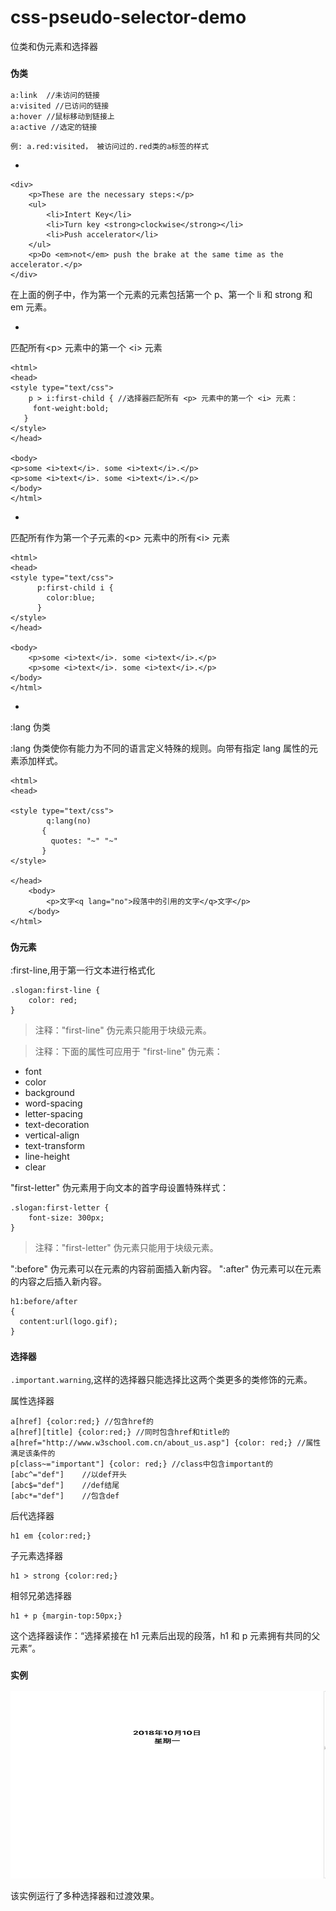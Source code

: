 # css-pseudo-selector-demo
位类和伪元素和选择器



### `伪类`

```
a:link	//未访问的链接
a:visited //已访问的链接
a:hover //鼠标移动到链接上
a:active //选定的链接
```

```
例: a.red:visited， 被访问过的.red类的a标签的样式 
```

-
```
<div>
	<p>These are the necessary steps:</p>
	<ul>
		<li>Intert Key</li>
		<li>Turn key <strong>clockwise</strong></li>
		<li>Push accelerator</li>
	</ul>
	<p>Do <em>not</em> push the brake at the same time as the accelerator.</p>
</div>
```

在上面的例子中，作为第一个元素的元素包括第一个 p、第一个 li 和 strong 和 em 元素。

-

匹配所有\<p\> 元素中的第一个 \<i\> 元素

```
<html>
<head>
<style type="text/css">
	p > i:first-child {	//选择器匹配所有 <p> 元素中的第一个 <i> 元素：
  	 font-weight:bold;
   } 
</style>
</head>

<body>
<p>some <i>text</i>. some <i>text</i>.</p>
<p>some <i>text</i>. some <i>text</i>.</p>
</body>
</html>
```

-

匹配所有作为第一个子元素的\<p\> 元素中的所有\<i\> 元素

```
<html>
<head>
<style type="text/css">
	  p:first-child i {
	  	color:blue;
	  } 
</style>
</head>

<body>
	<p>some <i>text</i>. some <i>text</i>.</p>
	<p>some <i>text</i>. some <i>text</i>.</p>
</body>
</html>
```

-

:lang 伪类

:lang 伪类使你有能力为不同的语言定义特殊的规则。向带有指定 lang 属性的元素添加样式。

```
<html>
<head>

<style type="text/css">
		q:lang(no)
	   {
	  	 quotes: "~" "~"
	   }
</style>

</head>
	<body>
		<p>文字<q lang="no">段落中的引用的文字</q>文字</p>
	</body>
</html>
```


### `伪元素`

:first-line,用于第一行文本进行格式化

```
.slogan:first-line {
    color: red;
}
```


> 注释："first-line" 伪元素只能用于块级元素。

> 注释：下面的属性可应用于 "first-line" 伪元素：
> 
* font
* color
* background
* word-spacing
* letter-spacing
* text-decoration
* vertical-align
* text-transform
* line-height
* clear


"first-letter" 伪元素用于向文本的首字母设置特殊样式：

```
.slogan:first-letter {
    font-size: 300px;
}
```
> 注释："first-letter" 伪元素只能用于块级元素。


":before" 伪元素可以在元素的内容前面插入新内容。
":after" 伪元素可以在元素的内容之后插入新内容。

```
h1:before/after
{
  content:url(logo.gif);
}
```

### `选择器`

`.important.warning`,这样的选择器只能选择比这两个类更多的类修饰的元素。

属性选择器

```
a[href] {color:red;} //包含href的
a[href][title] {color:red;} //同时包含href和title的
a[href="http://www.w3school.com.cn/about_us.asp"] {color: red;} //属性满足该条件的
p[class~="important"] {color: red;} //class中包含important的
[abc^="def"]	//以def开头
[abc$="def"]	//def结尾
[abc*="def"]	//包含def
```

后代选择器

```
h1 em {color:red;}
```

子元素选择器

```
h1 > strong {color:red;}
```

相邻兄弟选择器

```
h1 + p {margin-top:50px;}
```
这个选择器读作：“选择紧接在 h1 元素后出现的段落，h1 和 p 元素拥有共同的父元素”。



### `实例`

<div style='text-align:center;'>
	<img src='./todo.gif' style='width:100%;height:300px'>
</div>

该实例运行了多种选择器和过渡效果。

